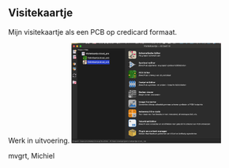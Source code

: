## Visitekaartje
Mijn visitekaartje als een PCB op credicard formaat.

Werk in uitvoering.
<img src="https://github.com/pappavis/VisiteKaartje/blob/main/img/pcb_schema.png?raw=true" width="60%" height="60%">

mvgrt,
Michiel
